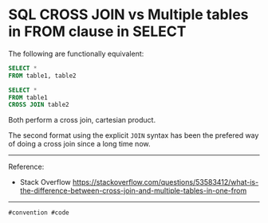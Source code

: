 # SQL CROSS JOIN vs Multiple tables in FROM clause in SELECT

The following are functionally equivalent:

```sql
SELECT * 
FROM table1, table2
```
```sql
SELECT * 
FROM table1
CROSS JOIN table2
```

Both perform a cross join, cartesian product.

The second format using the explicit `JOIN` syntax has been the prefered
way of doing a cross join since a long time now.

---

Reference:

* Stack Overflow <https://stackoverflow.com/questions/53583412/what-is-the-difference-between-cross-join-and-multiple-tables-in-one-from>

---

    #convention #code
